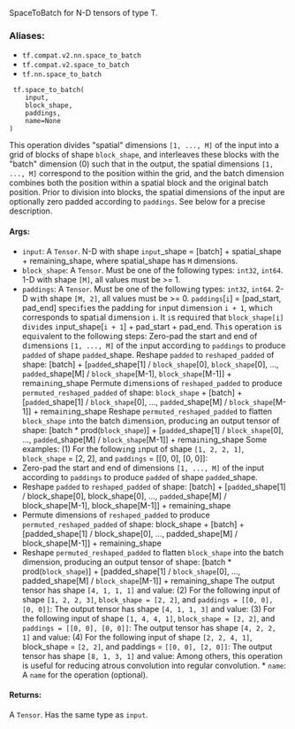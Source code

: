 SpaceToBatch for N-D tensors of type T.
### Aliases:
- `tf.compat.v2.nn.space_to_batch`
- `tf.compat.v2.space_to_batch`
- `tf.nn.space_to_batch`

```
 tf.space_to_batch(
    input,
    block_shape,
    paddings,
    name=None
)
```
This operation divides "spatial" dimensions `[1, ..., M]` of the input into a grid of blocks of shape `block_shape`, and interleaves these blocks with the "batch" dimension (0) such that in the output, the spatial dimensions `[1, ..., M]` correspond to the position within the grid, and the batch dimension combines both the position within a spatial block and the original batch position. Prior to division into blocks, the spatial dimensions of the input are optionally zero padded according to `paddings`. See below for a precise description.
#### Args:
- `input`: A `Tensor`. N-D with shape `input`_shape = [batch] + spatial_shape + remaining_shape, where spatial_shape has `M` dimensions.
- `block_shape`: A `Tensor`. Must be one of the following types: `int32`, `int64`. 1-D with shape `[M]`, all values must be >= 1.
- `paddings`: A `Tensor`. Must be one of the follow`i`ng types: `int32`, `int64`. 2-D w`i`th shape `[M, 2]`, all values must be >= 0. `paddings`[`i`] = [pad_start, pad_end] spec`i`f`i`es the padd`i`ng for `i`nput d`i`mens`i`on `i + 1`, wh`i`ch corresponds to spat`i`al d`i`mens`i`on `i`. It `i`s requ`i`red that `block_shape[i]` d`i`v`i`des `i`nput_shape[`i + 1`] + pad_start + pad_end.
Th`i`s operat`i`on `i`s equ`i`valent to the follow`i`ng steps:
Zero-pad the start and end of d`i`mens`i`ons `[1, ..., M]` of the `i`nput accord`i`ng to `paddings` to produce `padded` of shape `padded`_shape.
Reshape `padded` to `reshaped_padded` of shape:
[batch] + [`padded`_shape[1] / `block_shape`[0], `block_shape`[0], ..., `padded`_shape[M] / `block_shape`[M-1], `block_shape`[M-1]] + rema`i`n`i`ng_shape
Permute d`i`mens`i`ons of `reshaped_padded` to produce `permuted_reshaped_padded` of shape:
`block_shape` + [batch] + [`padded`_shape[1] / `block_shape`[0], ..., `padded`_shape[M] / `block_shape`[M-1]] + rema`i`n`i`ng_shape
Reshape `permuted_reshaped_padded` to flatten `block_shape` `i`nto the batch d`i`mens`i`on, produc`i`ng an output tensor of shape:
[batch * prod(`block_shape`)] + [`padded`_shape[1] / `block_shape`[0], ..., `padded`_shape[M] / `block_shape`[M-1]] + rema`i`n`i`ng_shape
Some examples:
(1) For the follow`i`ng `i`nput of shape `[1, 2, 2, 1]`, `block_shape` = [2, 2], and `paddings` = [[0, 0], [0, 0]]:
- Zero-pad the start and end of dimensions `[1, ..., M]` of the input according to `paddings` to produce `padded` of shape `padded`_shape.
- Reshape `padded` to `reshaped_padded` of shape:
[batch] + [`padded`_shape[1] / block_shape[0], block_shape[0], ..., `padded`_shape[M] / block_shape[M-1], block_shape[M-1]] + remaining_shape
- Permute dimensions of `reshaped_padded` to produce `permuted_reshaped_padded` of shape:
block_shape + [batch] + [padded_shape[1] / block_shape[0], ..., padded_shape[M] / block_shape[M-1]] + remaining_shape
- Reshape `permuted_reshaped_padded` to flatten `block_shape` into the batch dimension, producing an output tensor of shape:
[batch * prod(`block_shape`)] + [padded_shape[1] / `block_shape`[0], ..., padded_shape[M] / `block_shape`[M-1]] + remaining_shape
The output tensor has shape `[4, 1, 1, 1]` and value:
(2) For the following input of shape `[1, 2, 2, 3]`, `block_shape = [2, 2]`, and `paddings = [[0, 0], [0, 0]]`:
The output tensor has shape `[4, 1, 1, 3]` and value:
(3) For the following input of shape `[1, 4, 4, 1]`, `block_shape = [2, 2]`, and `paddings = [[0, 0], [0, 0]]`:
The output tensor has shape `[4, 2, 2, 1]` and value:
(4) For the following input of shape `[2, 2, 4, 1]`, block_shape = `[2, 2]`, and paddings = `[[0, 0], [2, 0]]`:
The output tensor has shape `[8, 1, 3, 1]` and value:
Among others, this operation is useful for reducing atrous convolution into regular convolution. * `name`: A `name` for the operation (optional).
#### Returns:
A `Tensor`. Has the same type as `input`.
